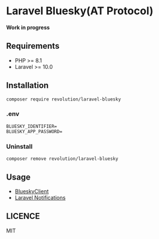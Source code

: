 Laravel Bluesky(AT Protocol)
====

**Work in progress**

## Requirements
- PHP >= 8.1
- Laravel >= 10.0

## Installation

```shell
composer require revolution/laravel-bluesky
```

### .env
```
BLUESKY_IDENTIFIER=
BLUESKY_APP_PASSWORD=
```

### Uninstall
```shell
composer remove revolution/laravel-bluesky
```

## Usage
- [BlueskyClient](./docs/bluesky-client.md)
- [Laravel Notifications](./docs/notification.md)

## LICENCE
MIT
